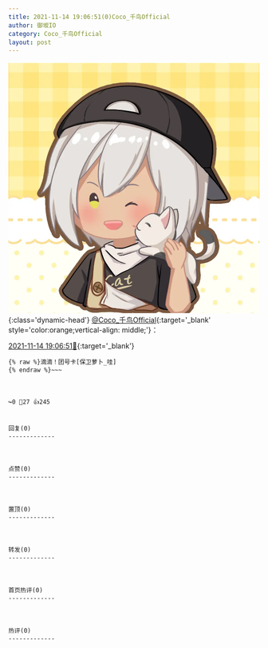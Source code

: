 ```yaml
---
title: 2021-11-14 19:06:51(0)Coco_千鸟Official
author: 御坂IO
category: Coco_千鸟Official
layout: post
---
```


![img](/images/85e485bc0dbd0cde4d15f24d7cffe9704618ad10.jpg){:class='dynamic-head'}
[@Coco_千鸟Official](https://space.bilibili.com/1891728206/dynamic){:target='_blank' style='color:orange;vertical-align: middle;'}：

[2021-11-14 19:06:51🔗](https://t.bilibili.com/592918564478305424){:target='_blank'}

~~~
{% raw %}滴滴！团号卡[保卫萝卜_哇]
{% endraw %}~~~



↪️0 💬27 👍245


回复(0)
-------------



点赞(0)
-------------



置顶(0)
-------------



转发(0)
-------------



首页热评(0)
-------------



热评(0)
-------------



